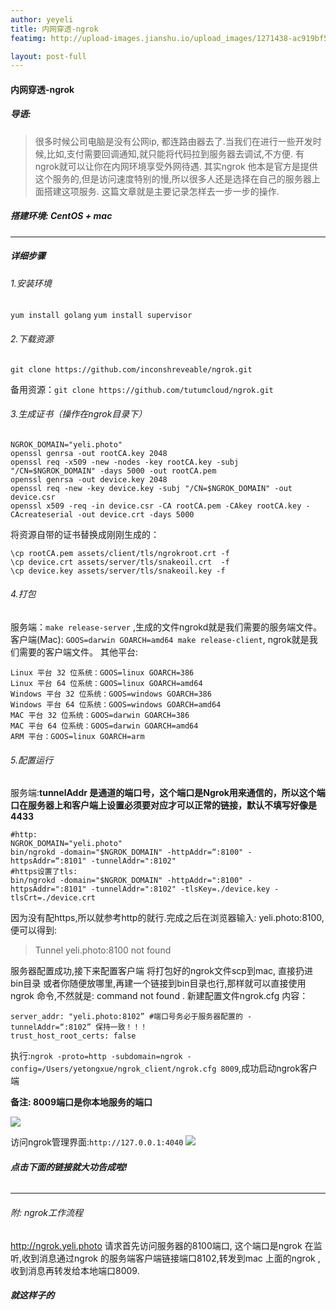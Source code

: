 ```yaml
---
author: yeyeli
title: 内网穿透-ngrok
featimg: http://upload-images.jianshu.io/upload_images/1271438-ac919bf5263a9eb0.png?imageMogr2/auto-orient/strip%7CimageView2/2/w/1240

layout: post-full
---
```


#### **内网穿透-ngrok**

##### 导语:

>很多时候公司电脑是没有公网ip, 都连路由器去了.当我们在进行一些开发时候,比如,支付需要回调通知,就只能将代码拉到服务器去调试,不方便.
    有ngrok就可以让你在内网环境享受外网待遇.
    其实ngrok 他本是官方是提供这个服务的,但是访问速度特别的慢,所以很多人还是选择在自己的服务器上面搭建这项服务.
    这篇文章就是主要记录怎样去一步一步的操作.

##### 搭建环境: CentOS + mac

***
##### 详细步骤
###### 1.安装环境
`yum install golang`
`yum install supervisor`
###### 2.下载资源
`git clone https://github.com/inconshreveable/ngrok.git`

备用资源：`git clone https://github.com/tutumcloud/ngrok.git`
###### 3.生成证书（操作在ngrok目录下）
```
NGROK_DOMAIN="yeli.photo"
openssl genrsa -out rootCA.key 2048
openssl req -x509 -new -nodes -key rootCA.key -subj "/CN=$NGROK_DOMAIN" -days 5000 -out rootCA.pem
openssl genrsa -out device.key 2048
openssl req -new -key device.key -subj "/CN=$NGROK_DOMAIN" -out device.csr
openssl x509 -req -in device.csr -CA rootCA.pem -CAkey rootCA.key -CAcreateserial -out device.crt -days 5000
```
将资源自带的证书替换成刚刚生成的：
```
\cp rootCA.pem assets/client/tls/ngrokroot.crt -f
\cp device.crt assets/server/tls/snakeoil.crt  -f
\cp device.key assets/server/tls/snakeoil.key -f
```
###### 4.打包
服务端：`make release-server` ,生成的文件ngrokd就是我们需要的服务端文件。
客户端(Mac):  `GOOS=darwin GOARCH=amd64 make release-client`, ngrok就是我们需要的客户端文件。
其他平台:
```
Linux 平台 32 位系统：GOOS=linux GOARCH=386
Linux 平台 64 位系统：GOOS=linux GOARCH=amd64
Windows 平台 32 位系统：GOOS=windows GOARCH=386
Windows 平台 64 位系统：GOOS=windows GOARCH=amd64
MAC 平台 32 位系统：GOOS=darwin GOARCH=386
MAC 平台 64 位系统：GOOS=darwin GOARCH=amd64
ARM 平台：GOOS=linux GOARCH=arm
```

###### 5.配置运行
服务端:**tunnelAddr 是通道的端口号，这个端口是Ngrok用来通信的，所以这个端口在服务器上和客户端上设置必须要对应才可以正常的链接，默认不填写好像是4433**
```
#http:
NGROK_DOMAIN="yeli.photo"
bin/ngrokd -domain="$NGROK_DOMAIN" -httpAddr=“:8100" -httpsAddr=“:8101" -tunnelAddr=":8102"
#https设置了tls:
bin/ngrokd -domain="$NGROK_DOMAIN" -httpAddr=":8100" -httpsAddr=":8101" -tunnelAddr=":8102" -tlsKey=./device.key -tlsCrt=./device.crt
```
因为没有配https,所以就参考http的就行.完成之后在浏览器输入: yeli.photo:8100,便可以得到:
>Tunnel yeli.photo:8100 not found

服务器配置成功,接下来配置客户端
将打包好的ngrok文件scp到mac,  直接扔进 bin目录 或者你随便放哪里,再建一个链接到bin目录也行,那样就可以直接使用ngrok 命令,不然就是: command not found .
新建配置文件ngrok.cfg 内容：
```
server_addr: "yeli.photo:8102” #端口号务必于服务器配置的 -tunnelAddr=“:8102” 保持一致！！！
trust_host_root_certs: false
```
执行:`ngrok -proto=http -subdomain=ngrok -config=/Users/yetongxue/ngrok_client/ngrok.cfg 8009`,成功启动ngrok客户端

**备注: 8009端口是你本地服务的端口**

![](http://upload-images.jianshu.io/upload_images/1271438-cfb6407d7b0a7182.png?imageMogr2/auto-orient/strip%7CimageView2/2/w/1240)

访问ngrok管理界面:`http://127.0.0.1:4040`
![](http://upload-images.jianshu.io/upload_images/1271438-46c07330e8f74fc3.png?imageMogr2/auto-orient/strip%7CimageView2/2/w/1240)
###### **点击下面的链接就大功告成啦!**
***
###### 附: ngrok工作流程
http://ngrok.yeli.photo 请求首先访问服务器的8100端口, 这个端口是ngrok 在监听,收到消息通过ngrok 的服务端客户端链接端口8102,转发到mac 上面的ngrok ,收到消息再转发给本地端口8009.
##### 就这样子的
